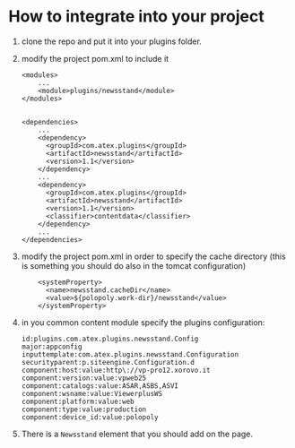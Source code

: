 How to integrate into your project
==================================

1. clone the repo and put it into your plugins folder.
2. modify the project pom.xml to include it

	```
	<modules>
		...
		<module>plugins/newsstand</module>
	</modules>


	<dependencies>
		...
		<dependency>
	      <groupId>com.atex.plugins</groupId>
	      <artifactId>newsstand</artifactId>
	      <version>1.1</version>
	    </dependency>
	    ...
	    <dependency>
	      <groupId>com.atex.plugins</groupId>
	      <artifactId>newsstand</artifactId>
	      <version>1.1</version>
	      <classifier>contentdata</classifier>
	    </dependency>
	    ...
	</dependencies>
	```

3. modify the project pom.xml in order to specify the cache directory (this is something you should do also in the tomcat configuration)

	```
	    <systemProperty>
	      <name>newsstand.cacheDir</name>
	      <value>${polopoly.work-dir}/newsstand</value>
	    </systemProperty>
	```

4. in you common content module specify the plugins configuration:

	```
	id:plugins.com.atex.plugins.newsstand.Config
	major:appconfig
	inputtemplate:com.atex.plugins.newsstand.Configuration
	securityparent:p.siteengine.Configuration.d
	component:host:value:http\://vp-pro12.xorovo.it
	component:version:value:vpweb25
	component:catalogs:value:ASAR,ASBS,ASVI
	component:wsname:value:ViewerplusWS
	component:platform:value:web
	component:type:value:production
	component:device_id:value:polopoly
	```

5. There is a `Newsstand` element that you should add on the page.

